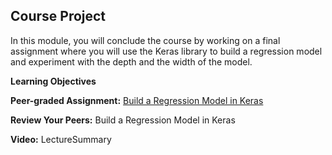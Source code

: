 
## Course Project
In this module, you will conclude the course by working on a final assignment where you will use the Keras library to build a regression model and experiment with the depth and the width of the model.

**Learning Objectives**

**Peer-graded Assignment:** [Build a Regression Model in Keras](https://github.com/AnnaB24/Coursera_IBM._Introduction_to_Deep_Learning_-_Neural_Networks_with_Keras/tree/main/Final-Assignment-Keras)

**Review Your Peers:** Build a Regression Model in Keras

**Video:** LectureSummary


